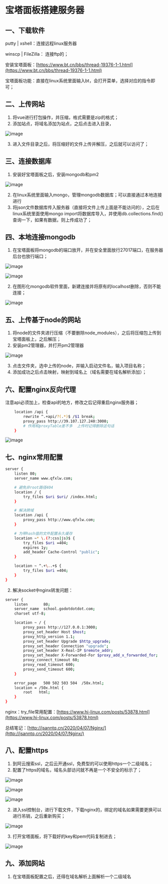 # 宝塔面板搭建服务器
## 一、下载软件

putty | xshell：连接远程linux服务器

winscp | FileZilla： 连接ftp的；

安装宝塔面板：[https://www.bt.cn/bbs/thread-19376-1-1.html](https://www.bt.cn/bbs/thread-19376-1-1.html)

宝塔面板功能：直接在linux系统里面输入bt，会打开菜单，选择对应的指令即可；



## 二、上传网站
1. 将vue进行打包操作，并压缩，格式需要是zip的格式；
2. 添加站点，将域名添加为站点，之后点击进入目录，

![image](https://www.qfxlw.com/images/server-01_宝塔面板搭建服务器-01.png)

3. 进入文件目录之后，将压缩好的文件上传并解压，之后就可以访问了；




## 三、连接数据库
1. 安装好宝塔面板之后，安装mongodb和pm2

![image](https://www.qfxlw.com/images/server-01_宝塔面板搭建服务器-02.png)

2. 在linux系统里面输入mongo，管理mongodb数据库；可以直接通过本地连接进行
3. 将json文件数据库传入服务器（直接将文件上传上面是不能访问的），之后在linux系统里面使用mongo import将数据库导入，并使用db.collections.find()查询一下，如果有数据，则上传成功了；




## 四、本地连接mongodb
1. 在宝塔面板将mongodb的端口放开，并在安全里面放行27017端口，在服务器后台也放行端口；

![image](https://www.qfxlw.com/images/server-01_宝塔面板搭建服务器-03.png)

![image](https://www.qfxlw.com/images/server-01_宝塔面板搭建服务器-04.png)

2. 在图形化mongodb软件里面，新建连接并将原有的localhost删除，否则不能连接；

![image](https://www.qfxlw.com/images/server-01_宝塔面板搭建服务器-05.png)



## 五、上传基于node的网站
1. 将node的文件夹进行压缩（不要删除node_modules），之后将压缩包上传到宝塔面板上，之后解压；
2. 安装pm2管理器，并打开pm2管理器

![image](https://www.qfxlw.com/images/server-01_宝塔面板搭建服务器-06.png)

3. 点击文件夹，选中上传的node，并输入启动文件名，输入项目名称；
4. 添加成功之后点击映射，映射到域名上（域名需要在域名解析添加）；



## 六、配置nginx反向代理
注意api必须加上，检查api的地方，修改之后记得重启nginx服务器；
```sh
    location /api {
        rewrite ^.+api/?(.*)$ /$1 break;
        proxy_pass http://39.107.127.240:3000;
        # 作用和proxyTable差不多  上传时记得删除这句话
    }
```
![image](https://www.qfxlw.com/images/server-01_宝塔面板搭建服务器-07.png)



## 七、nginx常用配置

```sh
server {
    listen 80;
    server_name www.qfxlw.com;

    # 避免非root路径404
    location / {
        try_files $uri $uri/ /index.html;
    }

    # 解决跨域
    location /api {
        proxy_pass http://www.qfxlw.com;
    }

    # 为带hash值的文件配置永久缓存
    location ~* \.(?:css|js)$ {
        try_files $uri =404;
        expires 1y;
        add_header Cache-Control "public";
    }

    location ~ ^.+\..+$ {
        try_files $uri =404;
    }
}
```
2. 解决socket中nginx转发问题：
```sh
server {
    listen       80;
    server_name  school.godotdotdot.com;
    charset utf-8;

    location ~ / {
        proxy_pass http://127.0.0.1:3000;
        proxy_set_header Host $host;
        proxy_http_version 1.1;
        proxy_set_header Upgrade $http_upgrade;
        proxy_set_header Connection "upgrade";
        proxy_set_header X-Real-IP $remote_addr;
        proxy_set_header X-Forwarded-For $proxy_add_x_forwarded_for;
        proxy_connect_timeout 60;
        proxy_read_timeout 600;
        proxy_send_timeout 600;
    }

    error_page   500 502 503 504  /50x.html;
    location = /50x.html {
        root   html;
    }
}
```

nginx：try_file常用配置：[https://www.hi-linux.com/posts/53878.html](https://www.hi-linux.com/posts/53878.html)

总结笔记：[http://jsanntq.cn/2020/04/07/Nginx/](http://jsanntq.cn/2020/04/07/Nginx/)



## 八、配置https

1. 到阿云搜索ssl，之后云开通ssl，免费型的可以使用https一个二级域名；
2. 配置了https的域名，域名头部访问就不再是一个不安全的标示了；

![image](https://www.qfxlw.com/images/server-01_宝塔面板搭建服务器-08.png)

![image](https://www.qfxlw.com/images/server-01_宝塔面板搭建服务器-09.png)

![image](https://www.qfxlw.com/images/server-01_宝塔面板搭建服务器-10.png)


2. 进入ssl控制台，进行下载文件，下载nginx的，绑定的域名如果需要更换可以进行吊销，之后重新购买；

![image](https://www.qfxlw.com/images/server-01_宝塔面板搭建服务器-11.png)

3. 打开宝塔面板，将下载好的key和pem代码复制进去；

![image](https://www.qfxlw.com/images/server-01_宝塔面板搭建服务器-12.png)




## 九、添加网站
1. 在宝塔面板配置之后，还得在域名解析上面解析一个二级域名


